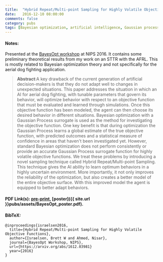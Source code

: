 ```yaml
---
title:  "Hybrid Repeat/Multi-point Sampling for Highly Volatile Objective Functions"
date:   2016-12-10 08:00:00
comments: false
category: pubs
tags: [Bayesian optimization, artificial intelligence, Gaussian processes, TALAF]
---
```

#### Notes:
Presented at the [BayesOpt workshop][bayesopt] at NIPS 2016. It contains some preliminary theoretical results from my work on an STTR with the AFRL. This is mostly related to Bayesian optimization theory and not specifically for the aerial dog fighting application.

> **Abstract**:A key drawback of the current generation of artificial decision-makers is that they do not adapt well to changes in unexpected situations. This paper addresses the situation in which an AI for aerial dog fighting, with tunable parameters that govern its behavior, will optimize behavior with respect to an objective function that must be evaluated and learned through simulations. Once this objective function has been modeled, the agent can then choose its desired behavior in different situations. Bayesian optimization with a Gaussian Process surrogate is used as the method for investigating the objective function. One key benefit is that during optimization the Gaussian Process learns a global estimate of the true objective function, with predicted outcomes and a statistical measure of confidence in areas that haven't been investigated yet. However, standard Bayesian optimization does not perform consistently or provide an accurate Gaussian Process surrogate function for highly volatile objective functions. We treat these problems by introducing a novel sampling technique called Hybrid Repeat/Multi-point Sampling. This technique gives the AI ability to learn optimum behaviors in a highly uncertain environment. More importantly, it not only improves the reliability of the optimization, but also creates a better model of the entire objective surface. With this improved model the agent is equipped to better adapt behaviors.

#### PDF Link(s): [pre-print][arxiv], [poster]({{ site.url }}pubs/assets/BayesOpt_poster.pdf).

#### BibTeX:
``` TeX
@inproceedings{israelsen2016,
  title={Hybrid Repeat/Multi-point Sampling for Highly Volatile Objective Functions},
  author={Israelsen, Brett W and Ahmed, Nisar},
  journal={BayesOpt Workshop, NIPS},
  url={https://arxiv.org/abs/1612.03981}
  year={2016}
}
```

[arxiv]:        https://arxiv.org/abs/1612.03981
[bayesopt]:	http://bayesopt.com/
